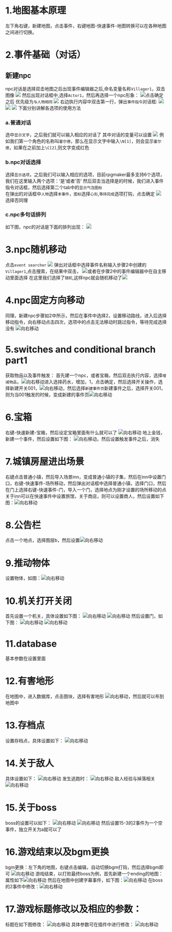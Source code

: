 # 1.地图基本原理
左下角右键，新建地图，点击事件，右键地图-快速事件-地图转换可以在各种地图之间进行切换。
# 2.事件基础（对话）
## 新建npc
npc对话是选择双击地图之后出现事件编辑器之后,命名变量名称`Villager1`，双击图像
![](rpgmakerimage\2-n.png)
然后出现对话框中,选择`Actor1`，然后再选择一个npc形象：
![](rpgmakerimage\2-n-2.png)点击确定之后
优先级为`与人物相同`
![](rpgmakerimage\2-n-6.png)
右边执行内容中双击第一行，弹出`事件指令`对话框:
![](rpgmakerimage\2-n-3.png)
![](rpgmakerimage\2-n-4.png)
![](rpgmakerimage\2-n-5.png)
下面分别讲解各选项的使用方法
### a.普通对话
选中`显示文字`，之后我们就可以输入相应的对话了
其中对话的变量可以设置
![](rpgmakerimage\2-n-a-1.png)
例如我们第一个角色的名称叫`霍尔德`，那么在显示文字中输入`\N[1]`，则会显示`霍尔德`，如果在之前加上`\C[2]`,则文字变成红色
### b.npc对话选择
选择`显示选项`，之后我们可以输入相应的选项，目前rpgmaker最多支持6个选项，我们在这里输入两个选项：‘是’或者‘否’
然后双击当选择是的时候，我们进入事件指令对话框，然后选择第二个tab中的`显示气泡图标`  
在弹出的对话框中`人物`选择`本事件`，`图标`选择`心形`,`等待完成`选项打钩，点击确定
![](rpgmakerimage\2-n-b-1.png)
选择否同理
### c.npc多句话排列
如下图，npc的对话是下面的排列出现：
![](rpgmakerimage\2-n-c-1.png)
# 3.npc随机移动
点击`event searcher`
![](rpgmakerimage\3-1.png)
弹出对话框中选择事件名称输入步骤2中创建的`Villager1`,点击搜索，在结果中双击，
![](rpgmakerimage\3-2.png)或者在步骤2中的事件编辑器中在自主移动里面选择
在这里我们选择了`随机`,这样npc就会随机移动了![](rpgmakerimage\3-3.png)
# 4.npc固定方向移动
同理，新建npc步骤如2中所示，然后在事件中选择2，设置移动路线，进入后选择移动指令，向右移动点击四次，选项中的点击无法移动时跳过指令，等待完成选择没有
![向右移动](rpgmakerimage\3-4.png)
# 5.switches and conditional branch part1
获取物品以及事件触发：
首先建一个npc，或者宝箱，然后双击执行内容，选择`增减物品`，![向右移动](rpgmakerimage\5-1.png)进入选择药水，增加，1，点击确定，然后选择开关操作，选择新建开关001，![向右移动](rpgmakerimage\5-2.png)，然后选择`新建事件页`新建事件之后，选择开关001，则为当001触发的时候，变成新建的事件页![向右移动](rpgmakerimage\5-3.png)
# 6.宝箱
右键-快速新建-宝箱，然后设定宝箱里面有什么就可以了
![向右移动](rpgmakerimage\6-1.png)
地上金钱，新建一个事件，然后设置如下图：
![向右移动](rpgmakerimage\6-2.png)，然后设置触发事件之后，消失
# 7.城镇房屋进出场景
右键点击普通小镇，然后导入场景inn，变成普通小镇的子集，然后在inn中设置门口，右键-快速事件-场所移动，然后弹出对话框中选择普通小镇，选择门口，然后在门上选择右键-快速事件-门，导入一个门，选择地点为刚才设置的场所移动的点
关于inn可以在快速事件中设置旅馆，关于商店，则可以设置商人，然后设置如下图：![向右移动](rpgmakerimage\7-1.png)
# 8.公告栏
点击一个地点，选择图层b，然后设置![向右移动](rpgmakerimage\8-1.png)
# 9.推动物体
设置物体，如图：![向右移动](rpgmakerimage\9-1.png)
# 10.机关打开关闭
首先设置一个机关，具体设置如下图：
![向右移动](rpgmakerimage\10-1.png)
![向右移动](rpgmakerimage\10-2.png)
然后设置门，如下图：
![向右移动](rpgmakerimage\10-3.png)
![向右移动](rpgmakerimage\10-4.png)
# 11.database
基本参数在设置里面
# 12.有害地形
在地图中，进入数据库，点击图块，选择有害地形
![向右移动](rpgmakerimage\11-1.png)，然后就可以布到地图中
# 13.存档点
设置存档点，具体设置如下：
![向右移动](rpgmakerimage\12-1.png)
# 14.关于敌人
具体设置如下：
![向右移动](rpgmakerimage\14-1.png)
发生逃跑时：
![向右移动](rpgmakerimage\14-2.png)
敌人经验与掉落相关
![向右移动](rpgmakerimage\14-3.png)
# 15.关于boss
boss的设置可以如下：
![向右移动](rpgmakerimage\15-1.png)
![向右移动](rpgmakerimage\15-3.png)
然后设置15-3的2事件为一个空事件，独立开关为a就可以了
# 16.游戏结束以及bgm更换
bgm更换：左下角的地图，右键点击编辑，自动切换bgm打钩，然后选择bgm即可
![向右移动](rpgmakerimage\16-1.png)
游戏结束，以打败最终boss为例，首先新建一个ending的地图：属性如下![向右移动](rpgmakerimage\16-2.png)
然后在地图中创建字幕事件，如下图：![向右移动](rpgmakerimage\16-4.png)
在boss的2事件中修改：![向右移动](rpgmakerimage\16-3.png)
# 17.游戏标题修改以及相应的参数：
标题在如下图修改：
![向右移动](rpgmakerimage\17-1.png)
具体参数可在插件中进行修改：
![向右移动](rpgmakerimage\17-2.png)